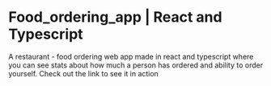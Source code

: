 # Food_ordering_app | React and Typescript
A restaurant - food ordering web app made in react and typescript where you can see stats about how much a person has ordered and ability to order yourself. Check out the link to see it in action
